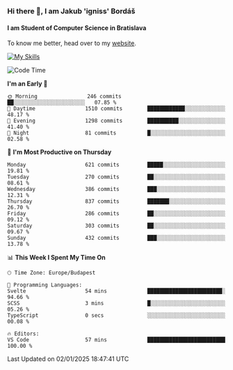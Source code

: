 ### Hi there 👋, I am Jakub 'igniss' Bordáš

#### I am Student of Computer Science in Bratislava
To know me better, head over to my [website](https://bordas.sk).

[![My Skills](https://skillicons.dev/icons?i=js,html,css,figma,svelte,java,kotlin,python,postgresql,typescript,nest,nodejs)](https://bordas.sk)


<!--START_SECTION:waka-->
![Code Time](http://img.shields.io/badge/Code%20Time-1%2C613%20hrs%2031%20mins-blue)

**I'm an Early 🐤** 

```text
🌞 Morning                246 commits         ██░░░░░░░░░░░░░░░░░░░░░░░   07.85 % 
🌆 Daytime                1510 commits        ████████████░░░░░░░░░░░░░   48.17 % 
🌃 Evening                1298 commits        ██████████░░░░░░░░░░░░░░░   41.40 % 
🌙 Night                  81 commits          █░░░░░░░░░░░░░░░░░░░░░░░░   02.58 % 
```
📅 **I'm Most Productive on Thursday** 

```text
Monday                   621 commits         █████░░░░░░░░░░░░░░░░░░░░   19.81 % 
Tuesday                  270 commits         ██░░░░░░░░░░░░░░░░░░░░░░░   08.61 % 
Wednesday                386 commits         ███░░░░░░░░░░░░░░░░░░░░░░   12.31 % 
Thursday                 837 commits         ███████░░░░░░░░░░░░░░░░░░   26.70 % 
Friday                   286 commits         ██░░░░░░░░░░░░░░░░░░░░░░░   09.12 % 
Saturday                 303 commits         ██░░░░░░░░░░░░░░░░░░░░░░░   09.67 % 
Sunday                   432 commits         ███░░░░░░░░░░░░░░░░░░░░░░   13.78 % 
```


📊 **This Week I Spent My Time On** 

```text
🕑︎ Time Zone: Europe/Budapest

💬 Programming Languages: 
Svelte                   54 mins             ████████████████████████░   94.66 % 
SCSS                     3 mins              █░░░░░░░░░░░░░░░░░░░░░░░░   05.26 % 
TypeScript               0 secs              ░░░░░░░░░░░░░░░░░░░░░░░░░   00.08 % 

🔥 Editors: 
VS Code                  57 mins             █████████████████████████   100.00 % 
```


 Last Updated on 02/01/2025 18:47:41 UTC
<!--END_SECTION:waka-->
